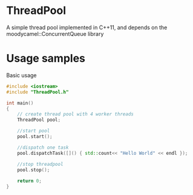 # **ThreadPool**

A simple thread pool implemented in C++11, and depends on the moodycamel::ConcurrentQueue library

# Usage samples

Basic usage

```C++
#include <iostream>
#include "ThreadPool.h"

int main()
{
    // create thread pool with 4 worker threads
    ThreadPool pool;

    //start pool
    pool.start();

    //dispatch one task
    pool.dispatchTask([]() { std::count<< "Hello World" << endl });

    //stop threadpool
    pool.stop();
    
    return 0;
}

```
